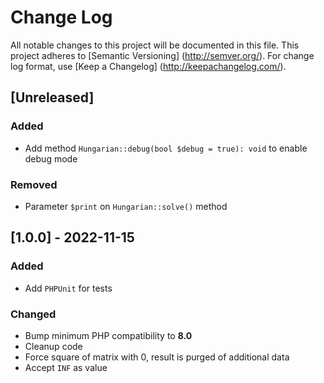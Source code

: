 # Change Log

All notable changes to this project will be documented in this file. This project adheres
to [Semantic Versioning] (http://semver.org/). For change log format,
use [Keep a Changelog] (http://keepachangelog.com/).

## [Unreleased]

### Added

- Add method `Hungarian::debug(bool $debug = true): void` to enable debug mode

### Removed

- Parameter `$print` on `Hungarian::solve()` method

## [1.0.0] - 2022-11-15

### Added

- Add `PHPUnit` for tests

### Changed

- Bump minimum PHP compatibility to **8.0**
- Cleanup code
- Force square of matrix with 0, result is purged of additional data
- Accept `INF` as value